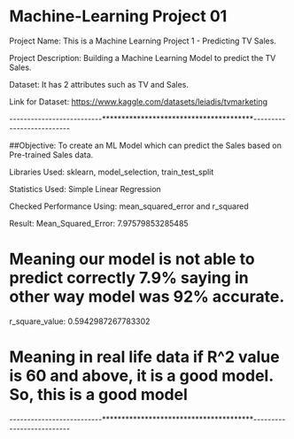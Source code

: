 # Machine-Learning Project 01
Project Name: This is a Machine Learning Project 1 - Predicting TV Sales.

Project Description: Building a Machine Learning Model to predict the TV Sales.

Dataset: It has 2 attributes such as TV and Sales.

Link for Dataset: https://www.kaggle.com/datasets/leiadis/tvmarketing


--------------------------***************************************--------------------------

##Objective: 
To create an ML Model which can predict the Sales based on Pre-trained Sales data.

Libraries Used: sklearn, model_selection, train_test_split

Statistics Used: Simple Linear Regression

Checked Performance Using: mean_squared_error and r_squared

Result: 
Mean_Squared_Error:  7.97579853285485 
# Meaning our model is not able to predict correctly 7.9% saying in other way model was 92% accurate.

r_square_value:  0.5942987267783302   
# Meaning in real life data if R^2 value is 60 and above, it is a good model. So, this is a good model
--------------------------***************************************--------------------------
